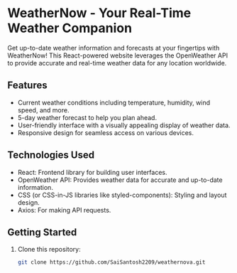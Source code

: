 # WeatherNow - Your Real-Time Weather Companion

Get up-to-date weather information and forecasts at your fingertips with WeatherNow! This React-powered website leverages the OpenWeather API to provide accurate and real-time weather data for any location worldwide.


## Features

- Current weather conditions including temperature, humidity, wind speed, and more.
- 5-day weather forecast to help you plan ahead.
- User-friendly interface with a visually appealing display of weather data.
- Responsive design for seamless access on various devices.

## Technologies Used

- React: Frontend library for building user interfaces.
- OpenWeather API: Provides weather data for accurate and up-to-date information.
- CSS (or CSS-in-JS libraries like styled-components): Styling and layout design.
- Axios: For making API requests.

## Getting Started

1. Clone this repository:
   ```bash
   git clone https://github.com/SaiSantosh2209/weathernova.git
